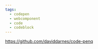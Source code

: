 ```yaml
---
tags:
  - codepen
  - webcomponent
  - code
  - codeblock
---
```

https://github.com/daviddarnes/code-penq